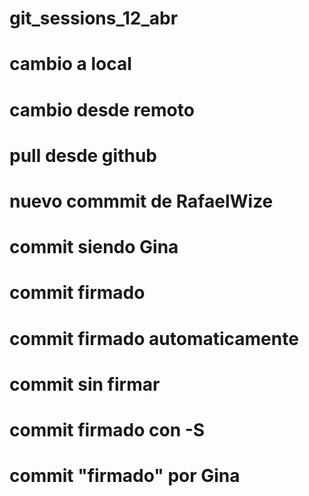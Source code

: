 # git_sessions_12_abr
# cambio a local
# cambio desde remoto
# pull desde github
# nuevo commmit de RafaelWize
# commit siendo Gina
# commit firmado
# commit firmado automaticamente
# commit sin firmar
# commit firmado con -S
# commit "firmado" por Gina
